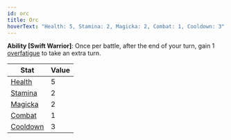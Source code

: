 ```yaml
---
id: orc
title: Orc
hoverText: "Health: 5, Stamina: 2, Magicka: 2, Combat: 1, Cooldown: 3"
---
```


**Ability [Swift Warrior]**: Once per battle, after the end of your turn, gain 1 [overfatigue](/docs/all/glossary/fatigue) to take an extra turn.

| Stat | Value |
|-----------|-------|
| [Health](/docs/all/stats/health)    |   5   |
| [Stamina](/docs/all/stats/stamina)   |   2   |
| [Magicka](/docs/all/stats/magicka)   |   2   |
| [Combat](/docs/all/stats/combat)    |   1   |
| [Cooldown](/docs/all/stats/cooldown)  |   3  |